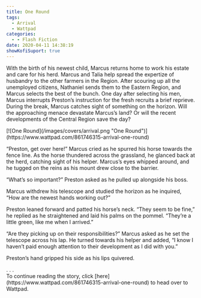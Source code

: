 ```yaml
---
title: One Round
tags:
  - Arrival
  - Wattpad
categories:
  - - Flash Fiction
date: 2020-04-11 14:38:19
showKofiSuport: true
---
```


With the birth of his newest child, Marcus returns home to work his estate and care for his herd. Marcus and Talia help spread the expertize of husbandry to the other farmers in the Region. After scouring up all the unemployed citizens, Nathaniel sends them to the Eastern Region, and Marcus selects the best of the bunch. One day after selecting his men, Marcus interrupts Preston’s instruction for the fresh recruits a brief reprieve. During the break, Marcus catches sight of something on the horizon.<!-- more --> Will the approaching menace devastate Marcus’s land? Or will the recent developments of the Central Region save the day?

<div class="center">[![One Round](/images/covers/arrival.png "One Round")](https://www.wattpad.com/861746315-arrival-one-round)</div>

“Preston, get over here!” Marcus cried as he spurred his horse towards the fence line. As the horse thundered across the grassland, he glanced back at the herd, catching sight of his helper. Marcus’s eyes whipped around, and he tugged on the reins as his mount drew close to the barrier.

“What’s so important?” Preston asked as he pulled up alongside his boss.

Marcus withdrew his telescope and studied the horizon as he inquired, “How are the newest hands working out?”

Preston leaned forward and patted his horse’s neck. “They seem to be fine,” he replied as he straightened and laid his palms on the pommel. “They’re a little green, like me when I arrived.”

“Are they picking up on their responsibilities?” Marcus asked as he set the telescope across his lap. He turned towards his helper and added, “I know I haven’t paid enough attention to their development as I did with you.”

Preston’s hand gripped his side as his lips quivered.

<div class="center story-ellipses">
.
.
.
</div><div class="center">To continue reading the story, click [here](https://www.wattpad.com/861746315-arrival-one-round) to head over to Wattpad.</div>